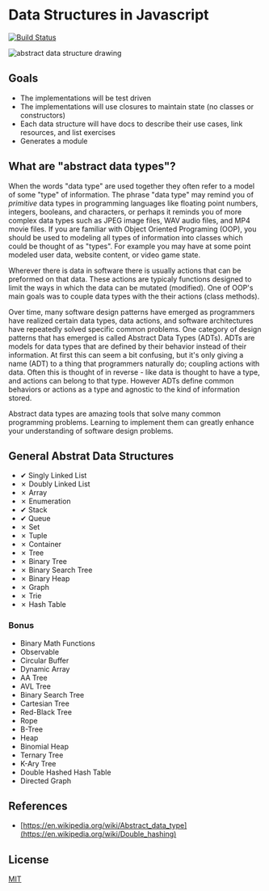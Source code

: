 # Data Structures in Javascript
[![Build Status](https://travis-ci.org/slugbyte/data-structures.svg?branch=master)](https://travis-ci.org/slugbyte/data-structures)

![abstract data structure drawing](https://github.com/slugbyte/data-structures/raw/master/assets/data-structures-header.png)

## Goals
* The implementations will be test driven
* The implementations will use closures to maintain state (no classes or constructors)
* Each data structure will have docs to describe their use cases, link resources, and list exercises 
* Generates a module

## What are "abstract data types"?
When the words "data type" are used together they often refer to a model of some "type" of information. The phrase "data type" may remind you of _primitive_ data types in programming languages like floating point numbers, integers, booleans, and characters, or perhaps it reminds you of more complex data types such as JPEG image files, WAV audio files, and MP4 movie files. If you are familiar with Object Oriented Programing (OOP), you should be used to modeling all types of information into classes which could be thought of as "types". For example you may have at some point modeled user data, website content, or video game state.   

Wherever there is data in software there is usually actions that can be preformed on that data. These actions are typicaly functions designed to limit the ways in which the data can be mutated (modified). One of OOP's main goals was to couple data types with the their actions (class methods).  
 
Over time, many software design patterns have emerged as programmers have realized certain data types, data actions, and software architectures have repeatedly solved specific common problems. One category of design patterns that has emerged is called Abstract Data Types (ADTs). ADTs are models for data types that are defined by their behavior instead of their information. At first this can seem a bit confusing, but it's only giving a name (ADT) to a thing that programmers naturally do; coupling actions with data. Often this is thought of in reverse - like data is thought to have a type, and actions can belong to that type. However ADTs define common behaviors or actions as a type and agnostic to the kind of information stored.

Abstract data types are amazing tools that solve many common programming problems. Learning to implement them can greatly enhance your understanding of software design problems. 

## General Abstrat Data Structures
* ✔︎ Singly Linked List
* ✗ Doubly Linked List
* ✗ Array
* ✗ Enumeration
* ✔︎ Stack
* ✔︎ Queue
* ✗ Set
* ✗ Tuple 
* ✗ Container 
* ✗ Tree
* ✗ Binary Tree
* ✗ Binary Search Tree
* ✗ Binary Heap
* ✗ Graph 
* ✗ Trie 
* ✗ Hash Table

### Bonus  
* Binary Math Functions
* Observable
* Circular Buffer
* Dynamic Array
* AA Tree
* AVL Tree
* Binary Search Tree
* Cartesian Tree
* Red-Black Tree
* Rope
* B-Tree
* Heap
* Binomial Heap
* Ternary Tree
* K-Ary Tree
* Double Hashed Hash Table
* Directed Graph 

## References
* [https://en.wikipedia.org/wiki/Abstract_data_type](https://en.wikipedia.org/wiki/Double_hashing)

## License 
[MIT](https://github.com/slugbyte/data-structures/blob/master/LICENSE.md)
